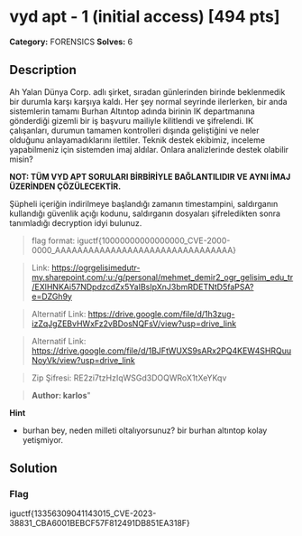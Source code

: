 # vyd apt - 1 (initial access) [494 pts]

**Category:** FORENSICS
**Solves:** 6

## Description

Ah Yalan Dünya Corp. adlı şirket, sıradan günlerinden birinde beklenmedik bir durumla karşı karşıya kaldı. Her şey normal seyrinde ilerlerken, bir anda sistemlerin tamamı Burhan Altıntop adında birinin IK departmanına gönderdiği gizemli bir iş başvuru mailiyle kilitlendi ve şifrelendi. IK çalışanları, durumun tamamen kontrolleri dışında geliştiğini ve neler olduğunu anlayamadıklarını ilettiler. Teknik destek ekibimiz, inceleme yapabilmeniz için sistemden imaj aldılar. Onlara analizlerinde destek olabilir misin?

**NOT: TÜM VYD APT SORULARI BİRBİRİYLE BAĞLANTILIDIR VE AYNI İMAJ ÜZERİNDEN ÇÖZÜLECEKTİR.**

Şüpheli içeriğin indirilmeye başlandığı zamanın timestampini, saldırganın kullandığı güvenlik açığı kodunu, saldırganın dosyaları şifreledikten sonra tanımladığı decryption idyi bulunuz.

>flag format: iguctf{10000000000000000_CVE-2000-0000_AAAAAAAAAAAAAAAAAAAAAAAAAAAAAAAA}

>Link: https://ogrgelisimedutr-my.sharepoint.com/:u:/g/personal/mehmet_demir2_ogr_gelisim_edu_tr/EXlHNKAi57NDpdzcdZx5YaIBsIpXnJ3bmRDETNtD5faPSA?e=DZGh9y

>Alternatif Link: https://drive.google.com/file/d/1h3zug-izZqJgZEBvHWxFz2vBDosNQFsV/view?usp=drive_link

>Alternatif Link: https://drive.google.com/file/d/1BJFtWUXS9sARx2PQ4KEW4SHRQuuNoyVk/view?usp=drive_link

>Zip Şifresi: RE2zi7tzHzIqWSGd3DOQWRoX1tXeYKqv

>**Author: karlos**"

**Hint**
* burhan bey, neden milleti oltalıyorsunuz? bir burhan altıntop kolay yetişmiyor.

## Solution

### Flag
iguctf{13356309041143015_CVE-2023-38831_CBA6001BEBCF57F812491DB851EA318F}
